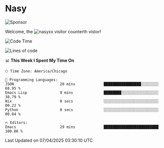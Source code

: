 # Nasy

<!--
<p align="center">
<img height="200" src="https://github-readme-stats.vercel.app/api?username=nasyxx&count_private=true&show_icons=true&theme=dracula&include_all_commits=true"/>
<img height="200" src="https://github-readme-stats.vercel.app/api/top-langs/?username=nasyxx&theme=dracula&hide=html,jupyter+notebook&count_private=true&show_icons=true"/>
</p>

  
----------------
-->

![Sponsor](https://img.shields.io/static/v1.svg?label=Sponsor&message=%E2%9D%A4&logo=GitHub&style=flat&color=pink)
 
Welcome, the ![nasyxx visitor counter](https://count.getloli.com/get/@nasyxx?theme=rule34)th vistor!
 
<!--START_SECTION:waka-->
![Code Time](http://img.shields.io/badge/Code%20Time-4%2C741%20hrs%2030%20mins-blue)

![Lines of code](https://img.shields.io/badge/From%20Hello%20World%20I%27ve%20Written-6.3%20million%20lines%20of%20code-blue)

📊 **This Week I Spent My Time On** 

```text
🕑︎ Time Zone: America/Chicago

💬 Programming Languages: 
JSON                     20 mins             █████████████████░░░░░░░░   68.95 % 
Emacs Lisp               9 mins              ████████░░░░░░░░░░░░░░░░░   30.79 % 
Nix                      0 secs              ░░░░░░░░░░░░░░░░░░░░░░░░░   00.22 % 
Python                   0 secs              ░░░░░░░░░░░░░░░░░░░░░░░░░   00.04 % 

🔥 Editors: 
Emacs                    29 mins             █████████████████████████   100.00 % 
```


 Last Updated on 07/04/2025 03:30:10 UTC
<!--END_SECTION:waka-->

<!-- ![visitors](https://visitor-badge.laobi.icu/badge?page_id=nasyxx.nasyxx) -->
